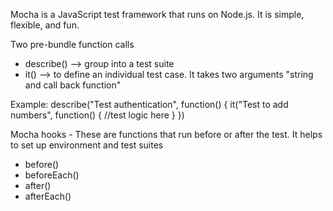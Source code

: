 Mocha is a JavaScript test framework that runs on Node.js. It is simple, flexible, and fun.

Two pre-bundle function calls
  - describe() --> group into a test suite
  - it() --> to define an individual test case. It takes two arguments "string and call back function"

Example:
    describe("Test authentication", function()
    {
    it("Test to add numbers", function()
      {
        //test logic here
      }
    })

Mocha hooks - These are functions that run before or after the test. It helps to set up environment and test suites
  - before()
  - beforeEach()
  - after()
  - afterEach()
    

